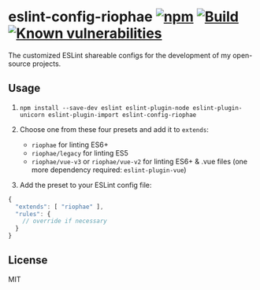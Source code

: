 # eslint-config-riophae [![npm](https://badgen.now.sh/npm/v/eslint-config-riophae)](https://www.npmjs.com/package/eslint-config-riophae) [![Build](https://badgen.now.sh/travis/riophae/eslint-config-riophae)](https://travis-ci.org/riophae/eslint-config-riophae) [![Known vulnerabilities](https://snyk.io/test/npm/eslint-config-riophae/badge.svg)](https://snyk.io/test/npm/eslint-config-riophae)

The customized ESLint shareable configs for the development of my open-source projects.

## Usage

1. `npm install --save-dev eslint eslint-plugin-node eslint-plugin-unicorn eslint-plugin-import eslint-config-riophae`
2. Choose one from these four presets and add it to `extends`:

    - `riophae` for linting ES6+
    - `riophae/legacy` for linting ES5
    - `riophae/vue-v3` or `riophae/vue-v2` for linting ES6+ & .vue files (one more dependency required: `eslint-plugin-vue`)

3. Add the preset to your ESLint config file:

```js
{
  "extends": [ "riophae" ],
  "rules": {
    // override if necessary
  }
}
```

## License

MIT
